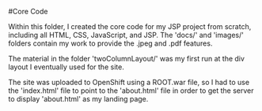 #Core Code

Within this folder, I created the core code for my JSP project from scratch, including all HTML, CSS, JavaScript, and JSP. The 'docs/' and 'images/' folders contain my work to provide the .jpeg and .pdf features. 

The material in the folder 'twoColumnLayout/' was my first run at the div layout I eventually used for the site.

The site was uploaded to OpenShift using a ROOT.war file, so I had to use the 'index.html' file to point to the 'about.html' file in order to get the server to display 'about.html' as my landing page. 
